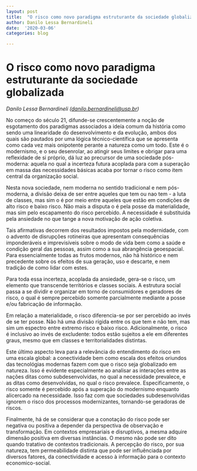 ```yaml
---
layout: post
title:  "O risco como novo paradigma estruturante da sociedade globalizada"  
author: Danilo Lessa Bernardineli  
date:  '2020-03-06'  
categories: blog

---
```



# O risco como novo paradigma estruturante da sociedade globalizada

*Danilo Lessa Bernardineli (danilo.bernardineli@usp.br)*


No começo do século 21, difunde-se crescentemente a noção de esgotamento dos paradigmas associados a ideía comum da história como sendo uma linearidade do desenvolvimento e da evolução, ambos dos quais são pautados por uma lógica técnico-científica que se apresenta como cada vez mais onipotente perante a natureza como um todo. Este é o modernismo, e o seu desenrolar, ao atingir seus limites e obrigar para uma reflexidade de si próprio, dá luz ao precursor de uma sociedade pós-moderna: aquela no qual a incerteza futura acoplada para com a superação em massa das necessidades básicas acaba por tornar o risco como item central da organização social.

Nesta nova sociedade, nem moderna no sentido tradicional e nem pós-moderna, a divisão deixa de ser entre aqueles que tem ou nao tem - a luta de classes, mas sim o é por meio entre aqueles que estão em condições de alto risco e baixo risco. Não mais a disputa o é pela posse da materialidade, mas sim pelo escapamento do risco percebido. A necessidade é substituida pela ansiedade no que tange a nova motivação de ação coletiva.

Tais afirmativas decorrem dos resultados impostos pela modernidade, com o advento de disrupções rotineiras que apresentam consequências imponderáveis e imprevisíveis sobre o modo de vida bem como a saúde e condição geral das pessoas, assim como a sua abrangência geoespacial. Para essencialmente todas as frutos modernos, não há histórico e nem precedente sobre os efeitos de sua geração, uso e descarte, e nem tradição de como lidar com estes.

Para toda essa incerteza, acoplada da ansiedade, gera-se o risco, um elemento que transcende territórios e classes sociais. A estrutura social passa a se dividir e organizar em torno de consumidores e geradores de risco, o qual é sempre percebido somente parcialmente mediante a posse e/ou fabricação de informação.

Em relação a materialidade, o risco diferencia-se por ser percebido ao invés de se ter posse. Não há uma divisão rígida entre os que tem e não tem, mas sim um espectro entre extremo risco e baixo risco. Adicionalmente, o risco é inclusivo ao invés de excludente: todos estão sujeitos a ele em diferentes graus, mesmo que em classes e territorialidades distintas.

Este último aspecto leva para a relevância do entendimento do risco em uma escala global: a conectividade bem como escala dos efeitos oriundos das tecnológias modernas fazem com que o risco seja globalizado em natureza. Isso é evidente especialmente ao analisar as interações entre as nações ditas como subdesenvolvidas, no qual a necessidade prevalece, e as ditas como desenvolvidas, no qual o risco prevalece. Especificamente, o risco somente é percebido após a superação do modernismo enquanto alicercado na necessidade. Isso faz com que sociedades subdesenvolvidas ignorem o risco dos processos modernizantes, tornando-se geradoras de riscos.

Finalmente, há de se considerar que a conotação do risco pode ser negativa ou positiva a depender da perspectiva de observação e transformação. Em contextos empresariais e disruptivos, a mesma adquire dimensão positiva em diversas instâncias. O mesmo não pode ser dito quando tratativo de contextos tradicionais. A percepção do risco, por sua natureza, tem permeabilidade distinta que pode ser influênciada por diversos fatores, da conectividade e acesso à informação para o contexto economico-social.

